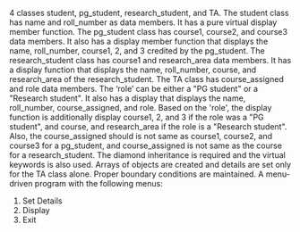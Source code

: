 4 classes student, pg_student, research_student, and TA. The student class has name and roll_number as data members. It has a pure virtual display member function. The pg_student class has course1, course2, and course3 data members. It also has a display member function that displays the name, roll_number, course1, 2, and 3 credited by the pg_student. The research_student class has course1 and research_area data members. It has a display function that displays the name, roll_number, course, and research_area of the research_student. The TA class has course_assigned and role data members. The ‘role’ can be either a "PG student" or a "Research student". It also has a display that displays the name, roll_number, course_assigned, and role. Based on the 'role', the display function is additionally display course1, 2, and 3 if the role was a "PG student", and course, and research_area if the role is a "Research student". Also, the course_assigned should is not same as course1, course2, and course3 for a pg_student, and course_assigned is not same as the course for a research_student.
The diamond inheritance is required and the virtual keywords is also used. Arrays of objects are created and details are set only for the TA class alone. Proper boundary conditions are maintained.
A menu-driven program with the following menus:

1. Set Details
2. Display
3. Exit
